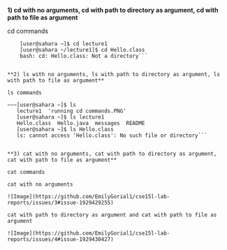 **1) cd with no arguments, cd with path to directory as argument, cd with path to file as argument**

cd commands

~~~[user@sahara ~]$ cd
    [user@sahara ~]$ cd lecture1
    [user@sahara ~/lecture1]$ cd Hello.class
    bash: cd: Hello.class: Not a directory```


**2) ls with no arguments, ls with path to directory as argument, ls with path to file as argument**

ls commands

~~~[user@sahara ~]$ ls
   lecture1  'running cd commands.PNG'
   [user@sahara ~]$ ls lecture1
   Hello.class  Hello.java  messages  README
   [user@sahara ~]$ ls Hello.class
   ls: cannot access 'Hello.class': No such file or directory```


**3) cat with no arguments, cat with path to directory as argument, cat with path to file as argument**

cat commands

cat with no arguments

![Image](https://github.com/EmilyGorial1/cse15l-lab-reports/issues/3#issue-1929429255)

cat with path to directory as argument and cat with path to file as argument

![Image](https://github.com/EmilyGorial1/cse15l-lab-reports/issues/4#issue-1929430427)

